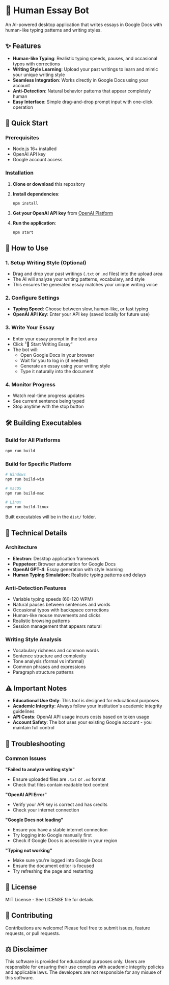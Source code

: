 # 🤖 Human Essay Bot

An AI-powered desktop application that writes essays in Google Docs with human-like typing patterns and writing styles.

## ✨ Features

- **Human-like Typing**: Realistic typing speeds, pauses, and occasional typos with corrections
- **Writing Style Learning**: Upload your past writings to learn and mimic your unique writing style
- **Seamless Integration**: Works directly in Google Docs using your account
- **Anti-Detection**: Natural behavior patterns that appear completely human
- **Easy Interface**: Simple drag-and-drop prompt input with one-click operation

## 🚀 Quick Start

### Prerequisites

- Node.js 16+ installed
- OpenAI API key
- Google account access

### Installation

1. **Clone or download** this repository
2. **Install dependencies**:
   ```bash
   npm install
   ```

3. **Get your OpenAI API key** from [OpenAI Platform](https://platform.openai.com/api-keys)

4. **Run the application**:
   ```bash
   npm start
   ```

## 📖 How to Use

### 1. Setup Writing Style (Optional)
- Drag and drop your past writings (`.txt` or `.md` files) into the upload area
- The AI will analyze your writing patterns, vocabulary, and style
- This ensures the generated essay matches your unique writing voice

### 2. Configure Settings
- **Typing Speed**: Choose between slow, human-like, or fast typing
- **OpenAI API Key**: Enter your API key (saved locally for future use)

### 3. Write Your Essay
- Enter your essay prompt in the text area
- Click "🚀 Start Writing Essay"
- The bot will:
  - Open Google Docs in your browser
  - Wait for you to log in (if needed)
  - Generate an essay using your writing style
  - Type it naturally into the document

### 4. Monitor Progress
- Watch real-time progress updates
- See current sentence being typed
- Stop anytime with the stop button

## 🛠️ Building Executables

### Build for All Platforms
```bash
npm run build
```

### Build for Specific Platform
```bash
# Windows
npm run build-win

# macOS
npm run build-mac

# Linux
npm run build-linux
```

Built executables will be in the `dist/` folder.

## 🔧 Technical Details

### Architecture
- **Electron**: Desktop application framework
- **Puppeteer**: Browser automation for Google Docs
- **OpenAI GPT-4**: Essay generation with style learning
- **Human Typing Simulation**: Realistic typing patterns and delays

### Anti-Detection Features
- Variable typing speeds (60-120 WPM)
- Natural pauses between sentences and words
- Occasional typos with backspace corrections
- Human-like mouse movements and clicks
- Realistic browsing patterns
- Session management that appears natural

### Writing Style Analysis
- Vocabulary richness and common words
- Sentence structure and complexity
- Tone analysis (formal vs informal)
- Common phrases and expressions
- Paragraph structure patterns

## ⚠️ Important Notes

- **Educational Use Only**: This tool is designed for educational purposes
- **Academic Integrity**: Always follow your institution's academic integrity guidelines
- **API Costs**: OpenAI API usage incurs costs based on token usage
- **Account Safety**: The bot uses your existing Google account - you maintain full control

## 🐛 Troubleshooting

### Common Issues

**"Failed to analyze writing style"**
- Ensure uploaded files are `.txt` or `.md` format
- Check that files contain readable text content

**"OpenAI API Error"**
- Verify your API key is correct and has credits
- Check your internet connection

**"Google Docs not loading"**
- Ensure you have a stable internet connection
- Try logging into Google manually first
- Check if Google Docs is accessible in your region

**"Typing not working"**
- Make sure you're logged into Google Docs
- Ensure the document editor is focused
- Try refreshing the page and restarting

## 📝 License

MIT License - See LICENSE file for details.

## 🤝 Contributing

Contributions are welcome! Please feel free to submit issues, feature requests, or pull requests.

## ⚖️ Disclaimer

This software is provided for educational purposes only. Users are responsible for ensuring their use complies with academic integrity policies and applicable laws. The developers are not responsible for any misuse of this software.
